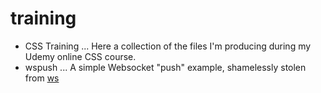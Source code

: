 # training

* CSS Training
... Here a collection of the files I'm producing during my Udemy online CSS course.
* wspush
... A simple Websocket "push" example, shamelessly stolen from [ws](https://github.com/websockets/ws)
